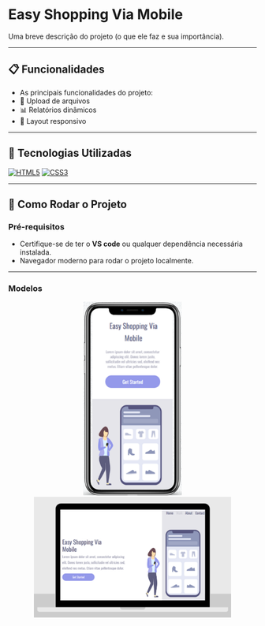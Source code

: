 # Easy Shopping Via Mobile
Uma breve descrição do projeto (o que ele faz e sua importância).

---

## 📋 Funcionalidades
  - As principais funcionalidades do projeto:
  - 📂 Upload de arquivos
  - 📊 Relatórios dinâmicos
  - 📱 Layout responsivo

---

## 🚀 Tecnologias Utilizadas
[<img src="https://cdn.jsdelivr.net/gh/devicons/devicon/icons/html5/html5-original.svg" alt="HTML5" width="50" height="50"/>](https://developer.mozilla.org/pt-BR/docs/Web/HTML)
[<img src="https://cdn.jsdelivr.net/gh/devicons/devicon/icons/css3/css3-original.svg" alt="CSS3" width="50" height="50"/>](https://developer.mozilla.org/pt-BR/docs/Web/CSS)




---

## 🔧 Como Rodar o Projeto

### Pré-requisitos
- Certifique-se de ter o **VS code** ou qualquer dependência necessária instalada.
- Navegador moderno para rodar o projeto localmente.

---
### Modelos

<div style="text-align: center;" align="center">
  <img src="https://github.com/PauloR063/Easy-Shopping-Via-Mobile/blob/main/Easy%20Shopping%20Via%20Mobile/assets/Celular.png?raw=true" alt="Descrição da Imagem 1" width="200">
  <br>
  <img src="https://github.com/PauloR063/Easy-Shopping-Via-Mobile/blob/main/Easy%20Shopping%20Via%20Mobile/assets/Desktop%202.png?raw=true" alt="Descrição da Imagem 2" width="400">
</div>

